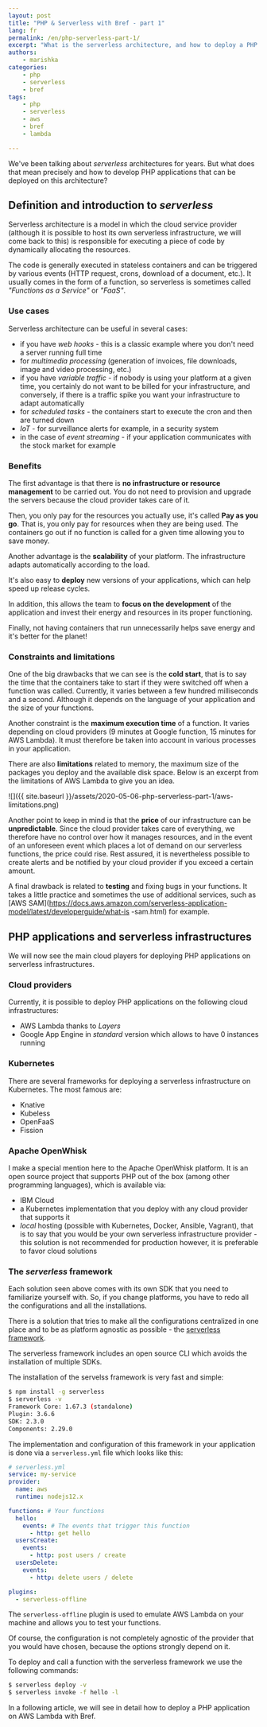 ```yaml
---
layout: post
title: "PHP & Serverless with Bref - part 1"
lang: fr
permalink: /en/php-serverless-part-1/
excerpt: "What is the serverless architecture, and how to deploy a PHP application to it?"
authors:
    - marishka
categories:
    - php
    - serverless
    - bref
tags:
    - php
    - serverless
    - aws
    - bref
    - lambda

---
```


We've been talking about *serverless* architectures for years. But what does that mean precisely and how to develop PHP applications that can be deployed on this architecture?

## Definition and introduction to *serverless*

Serverless architecture is a model in which the cloud service provider (although it is possible to host its own serverless infrastructure, we will come back to this) is responsible for executing a piece of code by dynamically allocating the resources.

The code is generally executed in stateless containers and can be triggered by various events (HTTP request, crons, download of a document, etc.). It usually comes in the form of a function, so serverless is sometimes called *"Functions as a Service"* or *"FaaS"*.

### Use cases

Serverless architecture can be useful in several cases:

- if you have *web hooks* - this is a classic example where you don't need a server running full time
- for *multimedia processing* (generation of invoices, file downloads, image and video processing, etc.)
- if you have *variable traffic* - if nobody is using your platform at a given time, you certainly do not want to be billed for your infrastructure, and conversely, if there is a traffic spike you want your infrastructure to adapt automatically
- for *scheduled tasks* - the containers start to execute the cron and then are turned down
- *IoT* - for surveillance alerts for example, in a security system
- in the case of *event streaming* - if your application communicates with the stock market for example

### Benefits

The first advantage is that there is **no infrastructure or resource management** to be carried out. You do not need to provision and upgrade the servers because the cloud provider takes care of it.

Then, you only pay for the resources you actually use, it's called **Pay as you go**. That is, you only pay for resources when they are being used. The containers go out if no function is called for a given time allowing you to save money.

Another advantage is the **scalability** of your platform. The infrastructure adapts automatically according to the load.

It's also easy to **deploy** new versions of your applications, which can help speed up release cycles.

In addition, this allows the team to **focus on the development** of the application and invest their energy and resources in its proper functioning.

Finally, not having containers that run unnecessarily helps save energy and it's better for the planet!

### Constraints and limitations

One of the big drawbacks that we can see is the **cold start**, that is to say the time that the containers take to start if they were switched off when a function was called. Currently, it varies between a few hundred milliseconds and a second. Although it depends on the language of your application and the size of your functions.

Another constraint is the **maximum execution time** of a function. It varies depending on cloud providers (9 minutes at Google function, 15 minutes for AWS Lambda). It must therefore be taken into account in various processes in your application.

There are also **limitations** related to memory, the maximum size of the packages you deploy and the available disk space. Below is an excerpt from the limitations of AWS Lambda to give you an idea.

![]({{ site.baseurl }}/assets/2020-05-06-php-serverless-part-1/aws-limitations.png)

Another point to keep in mind is that the **price** of our infrastructure can be **unpredictable**. Since the cloud provider takes care of everything, we therefore have no control over how it manages resources, and in the event of an unforeseen event which places a lot of demand on our serverless functions, the price could rise. Rest assured, it is nevertheless possible to create alerts and be notified by your cloud provider if you exceed a certain amount.

A final drawback is related to **testing** and fixing bugs in your functions. It takes a little practice and sometimes the use of additional services, such as [AWS SAM](https://docs.aws.amazon.com/serverless-application-model/latest/developerguide/what-is -sam.html) for example.

## PHP applications and serverless infrastructures

We will now see the main cloud players for deploying PHP applications on serverless infrastructures.

### Cloud providers

Currently, it is possible to deploy PHP applications on the following cloud infrastructures:

- AWS Lambda thanks to *Layers*
- Google App Engine in *standard* version which allows to have 0 instances running

### Kubernetes

There are several frameworks for deploying a serverless infrastructure on Kubernetes. The most famous are:

- Knative
- Kubeless
- OpenFaaS
- Fission

### Apache OpenWhisk

I make a special mention here to the Apache OpenWhisk platform. It is an open source project that supports PHP out of the box (among other programming languages), which is available via:

- IBM Cloud
- a Kubernetes implementation that you deploy with any cloud provider that supports it
- *local* hosting (possible with Kubernetes, Docker, Ansible, Vagrant), that is to say that you would be your own serverless infrastructure provider - this solution is not recommended for production however, it is preferable to favor cloud solutions

### The *serverless* framework

Each solution seen above comes with its own SDK that you need to familiarize yourself with.
So, if you change platforms, you have to redo all the configurations and all the installations.

There is a solution that tries to make all the configurations centralized in one place and to be as platform agnostic as possible - the [serverless framework](https://serverless.com/).

The serverless framework includes an open source CLI which avoids the installation of multiple SDKs.

The installation of the servelss framework is very fast and simple:

```bash
$ npm install -g serverless
$ serverless -v
Framework Core: 1.67.3 (standalone)
Plugin: 3.6.6
SDK: 2.3.0
Components: 2.29.0
```

The implementation and configuration of this framework in your application is done via a `serverless.yml` file which looks like this:

```yaml
# serverless.yml
service: my-service
provider:
  name: aws
  runtime: nodejs12.x

functions: # Your functions
  hello:
    events: # The events that trigger this function
      - http: get hello
  usersCreate:
    events:
      - http: post users / create
  usersDelete:
    events:
      - http: delete users / delete

plugins:
  - serverless-offline
```

The `serverless-offline` plugin is used to emulate AWS Lambda on your machine and allows you to test your functions.

Of course, the configuration is not completely agnostic of the provider that you would have chosen, because the options strongly depend on it.

To deploy and call a function with the serverless framework we use the following commands:

```bash
$ serverless deploy -v
$ serverless invoke -f hello -l
```

In a following article, we will see in detail how to deploy a PHP application on AWS Lambda with Bref.
